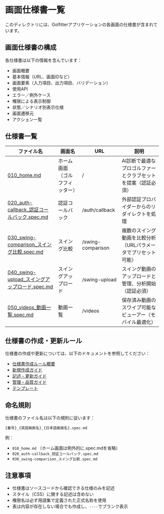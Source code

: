 # 画面仕様書一覧

このディレクトリには、Golfitterアプリケーションの各画面の仕様書が含まれています。

## 画面仕様書の構成

各仕様書は以下の情報を含んでいます：
- 画面概要
- 基本情報（URL、画面IDなど）
- 画面要素（入力項目、出力項目、バリデーション）
- 使用API
- エラー／例外ケース
- 権限による表示制御
- 状態／シナリオ別表示仕様
- 画面遷移元
- アクション一覧

## 仕様書一覧

| ファイル名 | 画面名 | URL | 説明 |
|-----------|--------|-----|------|
| [010_home.md](./010_home.md) | ホーム画面（ゴルフフィッター） | / | AI診断で最適なプロゴルファーとクラブセットを提案（認証必須） |
| [020_auth-callback_認証コールバック.spec.md](./020_auth-callback_認証コールバック.spec.md) | 認証コールバック | /auth/callback | 外部認証プロバイダーからのリダイレクトを処理 |
| [030_swing-comparison_スイング比較.spec.md](./030_swing-comparison_スイング比較.spec.md) | スイング比較 | /swing-comparison | 複数のスイング動画を比較分析（URLパラメータでプリセット可能） |
| [040_swing-upload_スイングアップロード.spec.md](./040_swing-upload_スイングアップロード.spec.md) | スイングアップロード | /swing-upload | スイング動画のアップロードと管理、分析開始（認証必須） |
| [050_videos_動画一覧.spec.md](./050_videos_動画一覧.spec.md) | 動画一覧 | /videos | 保存済み動画のスワイプ可能なビューアー（モバイル最適化） |

## 仕様書の作成・更新ルール

仕様書の作成や更新については、以下のドキュメントを参照してください：

- [仕様書作成ルール概要](../rules/screen-specs/000_overview.md)
- [新規作成ガイド](../rules/screen-specs/001_creation.md)
- [記述・更新ガイド](../rules/screen-specs/002_writing.md)
- [管理・品質ガイド](../rules/screen-specs/003_maintenance.md)
- [テンプレート](../rules/screen-specs/TEMPLATE.md)

## 命名規則

仕様書のファイル名は以下の規則に従います：

```
{番号}_{英語画面名}_{日本語画面名}.spec.md
```

例：
- `010_home.md` （ホーム画面は例外的に.spec.mdを省略）
- `020_auth-callback_認証コールバック.spec.md`
- `030_swing-comparison_スイング比較.spec.md`

## 注意事項

- 仕様書はソースコードから確認できる仕様のみを記述
- スタイル（CSS）に関する記述は含めない
- 権限名は必ず用語集で定義された正式名称を使用
- 表は内容が存在しない場合でも作成し、`----`でブランク表示